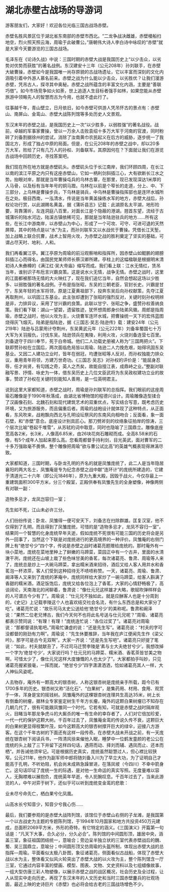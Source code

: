 # 湖北赤壁古战场的导游词  
游客朋友们，大家好！欢迎各位光临三国古战场赤壁。  

赤壁名胜风景区位于湖北省东南部的赤壁市西北。“二龙争战决雌雄，赤壁楼船扫地空，烈火照天照云海，周瑜于此破曹公。”唐朝伟大诗人李白诗中咏叹的“赤壁”就是大家今天要游览的三国古战场。  

毛泽东在《论诗久战》中说：三国时期的赤壁大战是我国历史上“以少击众，以劣势对优势而获胜”的著名战例。东汉建安十三年（公元208年）孙刘联手，在赤壁大破曹操，赤壁如今是我国唯一尚存原貌的古战场遗址，它以丰富而深刻的文化内涵吸引着中外游人慕名前来。赤壁之战为什么能以少击众，以劣胜优？让我们漫游赤壁，凭吊古人，探寻其中奥秘。赤壁之战所蕴含的丰富文化内涵，主要是“善联巧借”。如今市场竞争如火如荼，世上追逐人生目标者强手如林，如果您能从赤壁旅游中领略先人的智慧而古为今用，也就不虚此行了。  

往事越千年，青山壁立，日月依旧，如今赤壁可供游人凭吊怀古的景点有：赤壁山、南屏山、金鸾山、赤壁大战陈列馆等多处历史人文景观。  

东汉末年的赤壁之战，是我国历史上一次“以少胜多，以弱胜强”的著名战役。战前，卓越的军事家曹操，曾以一万余人击败袁绍十多万大军于河南的官渡，同时粉碎了刘备割据徐州的尝试，消除了汝南黄巾农民起义在后方的威胁，逐步统一了我国北方，形成了独占中原的局面。但是，在公元208年的赤壁之战中，却以20多万大军，败给了只有几万人的孙权、刘备联军。其原因何在？下面就让我们在游览古战场中回顾历史，寻找答案吧。  

我们现在所在地方就是赤壁矶头。赤壁矶头位于长江南岸，我们环顾四周，在长江以南的滨江平原之内只有这座赤壁山，它如一柄利剑斜插江心，大有欲断长江水之势。抬眼对岸，那就是当年曹操屯兵的乌林古寨，在那里，现已发现深达1米厚的人马骨，以及标有当年年号的铜马蹬。乌林在以前是个窄长的走道，分上、中、下三部分，上乌林是曹操步兵，下乌林是骑兵，中乌林是曹操指挥部也是连环水城所在之处。极目西南，一泓清水，传说是当年黄盖操练水军的地方，赤壁大战后，孙权论功行赏，以此湖赐名黄盖，据《蒲圻县志》记载：此湖原名太平湖，地形险要，背靠蒲圻，左连洞庭八百里，对面长江是个隐蔽的港湖。翘首东望，流经于古城蒲圻的陆水河边，陆溪古镇依稀可见，那就是当年陆逊驻兵的地方……所有这些，在长江中游南岸，以赤壁山为中心，形成了一个可攻、可守、可进可退的天然屏障，其中的特点是以“水”为主，而孙刘联军又以水战优于曹操。凭借长江天堑，加上战略上联合抗曹，战术上智用火攻，为赤壁之战的胜利奠定了坚实的基础，可谓占尽天时、地利、人和。  

我们再看翼江亭。翼江亭原为周瑜的前沿观察哨和指挥所，因赤壁山如鲲鹏的翅膀斜插江心而得名，由国民党某师师长蔡汉卿所建。亭柱上的这幅楹联是根据明末清初诗人朱彝樽的《满江红·吴大帝庙》缩写而成。我们看上联：江水无情红，赁吊当年，谁别识子布卮言兴霸良策。这是说水火无情，战争无情。赤壁之战时，这里的江面都被那场无情的大火映红了，现在我们追忆当年，自然会想起这场以少胜多、以弱胜强的著名战例。子布是指张昭，东吴的三朝老臣，官封长史。兴霸是甘宁，东吴年轻的水军将领，原是江夏黄祖部下，投奔东吴后向孙权献策，先夺江夏再取荆州，以巩固江东基业。此主张却遭到了张昭的强烈反对，关键时刻孙权明辨是非，力排异议，采用了甘兴霸的良策。此联以甘宁、张昭之争，盛赞孙权善纳良策。我们看下联：湖山一望碧，遗留胜迹，犹怀想周郎身价陆弟风徽。周郎是指周瑜，赤壁之战时，他以火攻为主，火烧曹军连环水城，把曹操统一天下的宏伟蓝图烧得灰飞烟灭。陆弟是指陆逊，据《三国志·吴志·陆逊传》载：建安24年（公元219年）陆逊与吕蒙用计夺荆州，东吴黄武元年（公元222年）刘备率蜀国七十万大军为关羽报仇，讨伐东吴。陆逊领兵在夷陵，利用火攻，火烧刘备连营七百里。刘备退守于四川奉节，死于白帝城。他们二人功载史册被人称为“三国两把火”。下联即赞孙权在立国后，两次面临危局皆以周瑜、陆逊二人力挽危艰，始得巩固东吴基业。又因二人建功立业时，皆年在弱冠，均遭张昭等人反对，而孙权独能力排众议，重用青年将领，方建万世奇功。《三国志·吴志》对孙权的评价是：“能屈身忍辱，任才尚贤，有勾践之奇，英人之杰矣，故能自擅江表，成鼎峙之业。”整副对联融写景、抒情、咏史为一体，借东吴历史上几位文臣武将为东吴政权建功立业的故事，赞颂了孙权在关键时刻能知人善用，是一位英明君主。  

说到这里大家都知道，赤壁之战时，周瑜是孙刘联军的总指挥。我们眼前的这座周瑜石雕像是于1990年秋落成，由湖北省博物馆的程德兴设计。周瑜雕像造型揉合了汉画像石刻、北魏石刻和现代建筑艺术的双重优点，写实结合写意，既考虑历史环境，又为旅游服务，而且偏重后者。周瑜的战袍设计就体现了这种特点，从正面看，东风吹来，战袍飘向西北与孔明设坛祭风的东南风向相吻合；反面看，象一面石壁，和“赤壁”意合。底座设计别具匠心。那刀劈斧刻的纹络象征拍岸的惊涛，三个层次比喻“卷起千堆雪”，从苏轼的词中取意，同时也隐喻了三国鼎立。雕像底座宽高各2米，长3米，人像高6.85米，由26块花岗石雕砌而成。全高8.58米的石像，有5个成年人加起来那么高。您看周都督手持利剑，目光英武，面对曹军的二十多万强敌毫不畏惧，整个雕像把周瑜“欲与曹公试比高”的英雄气概表现得淋漓尽致。  

大家都知道，三国时期，与卧龙孔明的齐名的就是凤雏庞统了，此二人是当年隐居襄阳的两大名士，凤雏庵是专为纪念赤壁之战中献“连环计”的庞统所建造的，它建于清道光二十六年（即公元1846年），原为九重大殿，因毁于战火，今仅存最上一重建筑面积300平方米，分三个殿室，正殿供奉有凤雏先生的全身塑像，神像两侧有对联一副：  

造物多忌才，龙凤岂容归一室；  

先生如不死，江山未必许三分。  

人们纷纷传说：卧龙、凤雏得一便可安天下，刘备志在扫除群雄。匡复汉室，他不仅得到了孔明，而且得到了凤雏庞统，可惜的是“造物多忌才，龙凤不容归一室”，结果同一个智慧的化身庞统早年夭逝，假如庞统不死很有可能三国的历史将会是另外一回事了，当然这个下联是对庞统进行的更高境界的一种评价。凤雏庵的右侧门牌上有“绝甘兮少”四个字，传说是赤壁之战时诸葛亮题赠给庞统的。那时庵外有一块小菜地，庞统在菜地里种上了鲜嫩的马蹄菜，菜园正中有一个古井，里面的水清澈干冽，庞统还在山坡上栽了些色味甘美的香茗，每次诸葛亮、鲁肃、周瑜等人来了，庞统总是炒上一大碗马蹄菜，拿出糯米酒来招待，酒后又给人客人用井水和香茗泡一杯浓茶，客人们受到这种招待无不啧啧称赞。一天，诸葛亮、周瑜、鲁肃、阚泽等人又来到了庞统的茅庵中，庞统同样给大家炒了一碗马蹄菜，给客人斟满了香甜的糯米酒，酒足饭饱后，庞统又给各位泡上了香茗，大家的心情舒畅极了，高谈阔论，天南海北的闲聊着，鲁肃说：“像仕元兄这样雄才大略，歌赋吹弹样样会的人可谓古今少有了”。周瑜说：“仕元兄不独如此，就是应酬客人也是十分周到的，《史记》上记载李陵这个人也喜欢结交社会名流，有什么东西总是和大家分了吃”。诸葛亮忙说：“故乐司马太史公送给他‘绝甘兮少’的美称呢。鲁肃和阚泽说：”果然二位老兄博古，我们今天何不也将此名号送与仕元兄呢？”周瑜、诸葛亮都表示赞同说：“有理！有理！”庞统连忙说：“各位过奖了”。诸葛亮对周瑜说：“那都督请执笔吧。”周瑜忙谦虚的说：“还是先生写”。诸葛亮说：“村夫的字可没都督的刚劲有力啊”。周瑜说：“先生休要推辞，当年我在庐江便闻先生作《梁父吟》，那字可是古今无双啊”。大家一齐说：“还是先生写吧”。诸葛亮只好提了笔说：“如此，村夫就献丑了，不过司马迁赞李陵是‘素与士大夫绝甘兮少’。我想改掉一个字为‘绝甘兮少’，大家说行吗？仕元兄的马蹄菜、糯米酒、香茗茶皆甘美之物啊，可惜太少了，像仕元兄这样大度慷慨的人也太少了”。大家都拍手叫妙，只见诸葛亮握紧狼毫，一挥而就，“绝甘兮少”四字潇潇洒洒，恰如诸葛亮其人一样，大人神仙风姿呢。  

人去物存，庵外有一颗高大的银杏树，人称这银杏树是庞统亲手所载，距今已有1700多年的历史。银杏树又称“活化石”、“白果树”，是集药用、材用、食用、观赏于一体，浑身是宝的摇钱树。凤雏庵外的这棵银杏树连理共生高达35米，树上长有倒垂的树瘤，据林业专家鉴定树生千年方长瘤，庵外的这颗白果树瘤已不知存在几朝几代了，很有可能跟凤雏同一个时代。它若有知，可就是赤壁之战时隔岸观火，目睹当年那龙争虎斗的大厮杀的唯一有生命的幸存者了，人们对它倍加珍爱，一代一代的保护这颗大树。千百年过去了，凤雏庵金鸾的传说久传不衰，这颗巨大的白果树更显得枝繁叶茂，如今这颗高大的银杏树撑开巨大的绿伞，迎接八方游客。在这个千年古树的下面还有这样一段传奇。在赤壁大战未开战之前，有一天庞统在银杏树下阅读兵书，一阵清风徐来催他入眠，睡梦中一位鹤发童颜的老公公在庞统的头上敲了三下并留下这样四句话，遇蒋而动、择刘而辅、遇凤而止、还本而栖“。并告诫他须牢记。可是根据历史真实，庞统虽然聪慧过人，但心襟比较狭窄。公元211年，他作为副军师中郎将随刘备入川为了早立大功，为了证明自己才能高于孔明，不听劝阻，机会尚未成熟急躁冒进，在落凤坡（今四川）不幸中箭身亡。这句话印证了庞统一生的际遇，是对他一生命运的真实写照。无度量难以容人，无胸襟难以展抱负，庞统英年早逝，令人扼腕叹息。千百年过去了，当来此游览的人，中午对弈于树下，还似乎可以听到庞统变金鸾的悲歌：  

业未尽兮命先亡，栖白果兮化凤凰。  

山高水长兮知音少，知音少兮我心伤……  

最后，我们要参观的是赤壁大战阵列馆，该馆位于赤壁山右侧的子龙滩，是我国第一个以古战史为主题的专题陈列馆，于1994年10月国家和地方共投资450万元建成，总面积2069平方米，外形的奇特，有它特定的涵义。《三国演义》开篇第一句话是：“凡天下大事，合久必分，分久必合”。陈列馆的中间圆形顶，雄居中央，涵盖三室，象征祖国团结统一，意喻合；旁边呈半独立状的三室代表赤壁战后的魏、蜀、吴三国鼎立，意喻分；中间圆形顶又仿周瑜的头盔所制，体现出赤壁大战的总指挥—周瑜。平面看似太极八卦图，象征诸葛亮，侧面看似古战船，体现了赤壁大战以水为主，整体看又似风火轮突出了赤壁大战的以火攻为主，整个陈列馆含一厅三室，它通过内容丰富的壁画、模型、图表、文物、文史资料以及七组蜡像故事，一组大型仿唐三彩人物塑像，以展示赤壁之战的战区概况，社会历史及全过程，让人从现实中走向历史，再现了东汉末年的人文历史和当时三国赤壁鏖兵的壮观场面，最近上映的史诗巨片《赤壁》也必将会给古老的三国战场增色不少。  

